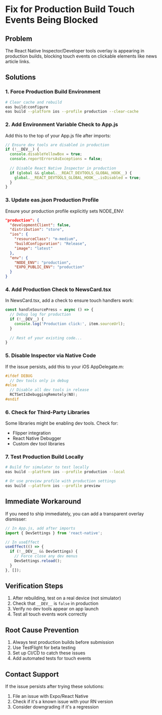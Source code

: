 # Fix for Production Build Touch Events Being Blocked

## Problem
The React Native Inspector/Developer tools overlay is appearing in production builds, blocking touch events on clickable elements like news article links.

## Solutions

### 1. Force Production Build Environment
```bash
# Clear cache and rebuild
eas build:configure
eas build --platform ios --profile production --clear-cache
```

### 2. Add Environment Variable Check to App.js
Add this to the top of your App.js file after imports:

```javascript
// Ensure dev tools are disabled in production
if (!__DEV__) {
  console.disableYellowBox = true;
  console.reportErrorsAsExceptions = false;
  
  // Disable React Native Inspector in production
  if (global && global.__REACT_DEVTOOLS_GLOBAL_HOOK__) {
    global.__REACT_DEVTOOLS_GLOBAL_HOOK__.isDisabled = true;
  }
}
```

### 3. Update eas.json Production Profile
Ensure your production profile explicitly sets NODE_ENV:

```json
"production": {
  "developmentClient": false,
  "distribution": "store",
  "ios": {
    "resourceClass": "m-medium",
    "buildConfiguration": "Release",
    "image": "latest"
  },
  "env": {
    "NODE_ENV": "production",
    "EXPO_PUBLIC_ENV": "production"
  }
}
```

### 4. Add Production Check to NewsCard.tsx
In NewsCard.tsx, add a check to ensure touch handlers work:

```typescript
const handleSourcePress = async () => {
  // Debug log for production
  if (!__DEV__) {
    console.log('Production click:', item.sourceUrl);
  }
  
  // Rest of your existing code...
}
```

### 5. Disable Inspector via Native Code
If the issue persists, add this to your iOS AppDelegate.m:

```objective-c
#ifdef DEBUG
  // Dev tools only in debug
#else
  // Disable all dev tools in release
  RCTSetIsDebuggingRemotely(NO);
#endif
```

### 6. Check for Third-Party Libraries
Some libraries might be enabling dev tools. Check for:
- Flipper integration
- React Native Debugger
- Custom dev tool libraries

### 7. Test Production Build Locally
```bash
# Build for simulator to test locally
eas build --platform ios --profile production --local

# Or use preview profile with production settings
eas build --platform ios --profile preview
```

## Immediate Workaround

If you need to ship immediately, you can add a transparent overlay dismisser:

```javascript
// In App.js, add after imports
import { DevSettings } from 'react-native';

// In useEffect
useEffect(() => {
  if (!__DEV__ && DevSettings) {
    // Force close any dev menus
    DevSettings.reload();
  }
}, []);
```

## Verification Steps

1. After rebuilding, test on a real device (not simulator)
2. Check that `__DEV__` is `false` in production
3. Verify no dev tools appear on app launch
4. Test all touch events work correctly

## Root Cause Prevention

1. Always test production builds before submission
2. Use TestFlight for beta testing
3. Set up CI/CD to catch these issues
4. Add automated tests for touch events

## Contact Support

If the issue persists after trying these solutions:
1. File an issue with Expo/React Native
2. Check if it's a known issue with your RN version
3. Consider downgrading if it's a regression
